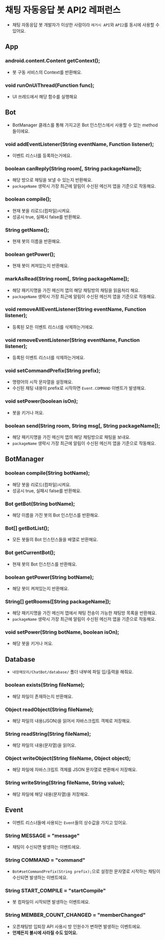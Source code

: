 # 채팅 자동응답 봇 API2 레퍼런스
* 채팅 자동응답 봇 개발자가 이상한 사람이라 `레거시 API`와 `API2`를 동시에 사용할 수 있어요.

## App
### android.content.Content getContext();
* 봇 구동 서비스의 Context를 반환해요.
### void runOnUiThread(Function func);
* UI 쓰레드에서 해당 함수를 실행해요

## Bot
* BotManager 클래스를 통해 가지고온 Bot 인스턴스에서 사용할 수 있는 method들이에요.
### void addEventListener(String eventName, Function listener);
* 이벤트 리스너를 등록하는거에요.
### boolean canReply(String room\[, String packageName\]);
* 해당 방으로 채팅을 보낼 수 있는지 반환해요.
* `packageName` 생략시 가장 최근에 알림이 수신된 메신저 앱을 기준으로 작동해요.
### boolean compile();
* 현재 봇을 리로드(컴파일)시켜요.
* 성공시 true, 실패시 false를 반환해요.
### String getName();
* 현재 봇의 이름을 반환해요.
### boolean getPower();
* 현재 봇이 켜져있는지 반환해요.
### markAsRead(String room\[, String packageName\]);
* 해당 패키지명을 가진 메신저 앱의 해당 채팅방의 채팅을 읽음처리 해요.
* `packageName` 생략시 가장 최근에 알림이 수신된 메신저 앱을 기준으로 작동해요.
### void removeAllEventListener(String eventName, Function listener);
* 등록된 모든 이벤트 리스너를 삭제하는거에요.
### void removeEventListener(String eventName, Function listener);
* 등록된 이벤트 리스너를 삭제하는거에요.
### void setCommandPrefix(String prefix);
* 명령어의 시작 문자열을 설정해요.
* 수신된 채팅 내용이 prefix로 시작하면 `Event.COMMAND` 이벤트가 발생해요.
### void setPower(boolean isOn);
* 봇을 키거나 꺼요.
### boolean send(String room, String msg\[, String packageName\]);
* 해당 패키지명을 가진 메신저 앱의 해당 채팅방으로 채팅을 보내요.
* `packageName` 생략시 가장 최근에 알림이 수신된 메신저 앱을 기준으로 작동해요.

## BotManager
### boolean compile(String botName);
* 해당 봇을 리로드(컴파일)시켜요.
* 성공시 true, 실패시 false를 반환해요.
### Bot getBot(String botName);
* 해당 이름을 가진 봇의 Bot 인스턴스를 반환해요.
### Bot[] getBotList();
* 모든 봇들의 Bot 인스턴스들을 배열로 반환해요.
### Bot getCurrentBot();
* 현재 봇의 Bot 인스턴스를 반환해요.
### boolean getPower(String botName);
* 해당 봇이 켜져있는지 반환해요.
### String[] getRooms(\[String packageName\]);
* 해당 패키지명을 가진 메신저 앱에서 채팅 전송이 가능한 채팅방 목록을 반환해요.
* `packageName` 생략시 가장 최근에 알림이 수신된 메신저 앱을 기준으로 작동해요.
### void setPower(String botName, boolean isOn);
* 해당 봇을 키거나 꺼요.

## Database
* `내장메모리/ChatBot/database/` 폴더 내부에 파일 입/출력을 해줘요.
### boolean exists(String fileName);
* 해당 파일이 존재하는지 반환해요.
### Object readObject(String fileName);
* 해당 파일의 내용(JSON)을 읽어서 자바스크립트 객체로 저장해요.
### String readString(String fileName);
* 해당 파일의 내용(문자열)을 읽어요.
### Object writeObject(String fileName, Object object);
* 해당 파일에 자바스크립트 객체를 JSON 문자열로 변환해서 저장해요.
### String writeString(String fileName, String value);
* 해당 파일에 해당 내용(문자열)을 저장해요.

## Event
* 이벤트 리스너들에 사용되는 `Event`들의 상수값을 가지고 있어요.
### String MESSAGE = "message"
* 채팅이 수신되면 발생하는 이벤트에요.
### String COMMAND = "command"
* `Bot#setCommandPrefix(String prefix);`으로 설정한 문자열로 시작하는 채팅이 수신되면 발생하는 이벤트에요.
### String START_COMPILE = "startCompile"
* 봇 컴파일이 시작되면 발생하는 이벤트에요.
### String MEMBER_COUNT_CHANGED = "memberChanged"
* 오픈채팅방 입퇴장 API 사용시 방 인원수가 변하면 발생하는 이벤트에요.
* **언제든지 불시에 사라질 수도 있어요.**
